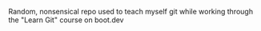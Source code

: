 Random, nonsensical repo used to teach myself git while working through the "Learn Git" course on boot.dev
